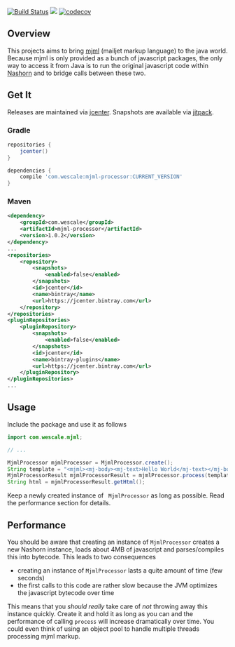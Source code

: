 [![Build Status](https://travis-ci.org/wescalehq/mjml-processor.svg?branch=master)](https://travis-ci.org/wescalehq/mjml-processor)
[![](https://jitpack.io/v/wescalehq/mjml-processor.svg)](https://jitpack.io/#wescalehq/mjml-processor)
[![codecov](https://codecov.io/gh/wescalehq/mjml-processor/branch/master/graph/badge.svg)](https://codecov.io/gh/wescalehq/mjml-processor)

## Overview

This projects aims to bring [mjml](https://mjml.io/) (mailjet markup language) to
the java world. Because mjml is only provided as a bunch of javascript packages, the only
way to access it from Java is to run the original javascript code within [Nashorn](http://www.oracle.com/technetwork/articles/java/jf14-nashorn-2126515.html)
and to bridge calls between these two.

## Get It

Releases are maintained via [jcenter](https://bintray.com/wescalehq/oss/mjml-processor). Snapshots are available via [jitpack](https://jitpack.io/#wescalehq/mjml-processor).

### Gradle

```gradle
repositories {
    jcenter()
}

dependencies {
	compile 'com.wescale:mjml-processor:CURRENT_VERSION'
}
```

### Maven

```xml
<dependency>
    <groupId>com.wescale</groupId>
    <artifactId>mjml-processor</artifactId>
    <version>1.0.2</version>
</dependency>
...
<repositories>
    <repository>
        <snapshots>
            <enabled>false</enabled>
        </snapshots>
        <id>jcenter</id>
        <name>bintray</name>
        <url>https://jcenter.bintray.com</url>
    </repository>
</repositories>
<pluginRepositories>
    <pluginRepository>
        <snapshots>
            <enabled>false</enabled>
        </snapshots>
        <id>jcenter</id>
        <name>bintray-plugins</name>
        <url>https://jcenter.bintray.com</url>
    </pluginRepository>
</pluginRepositories>
...
```

## Usage

Include the package and use it as follows

```java
import com.wescale.mjml;

// ...

MjmlProcessor mjmlProcessor = MjmlProcessor.create();
String template = "<mjml><mj-body><mj-text>Hello World</mj-text></mj-body></mjml>";
MjmlProcessorResult mjmlProcessorResult = mjmlProcessor.process(template);
String html = mjmlProcessorResult.getHtml();
```

Keep a newly created instance of ` MjmlProcessor` as long as possible. Read the performance section for details.

## Performance

You should be aware that creating an instance of `MjmlProcessor` creates a new Nashorn instance,
loads about 4MB of javascript and parses/compiles this into bytecode. This leads to two consequences
* creating an instance of `MjmlProcessor` lasts a quite amount of time (few seconds)
* the first calls to this code are rather slow because the JVM optimizes the javascript bytecode over time

This means that you *should really* take care of *not* throwing away this instance quickly. Create it and
hold it as long as you can and the performance of calling `process` will increase dramatically over time.
You could even think of using an object pool to handle multiple threads processing mjml markup.
